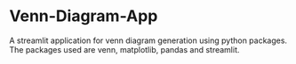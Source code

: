 # Venn-Diagram-App
A streamlit application for venn diagram generation using python packages. The packages used are venn, matplotlib, pandas and streamlit.
